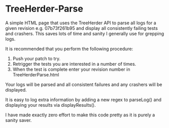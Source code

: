 TreeHerder-Parse
================

A simple HTML page that uses the TreeHerder API to parse all logs for a given revision e.g. 07b73f261b95 and display all consistently failing tests and crashers. This saves lots of time and sanity I generally use for grepping logs.

It is recommended that you perform the following procedure:

1. Push your patch to try.
2. Retrigger the tests you are interested in a number of times.
3. When the test is complete enter your revision number in TreeHerderParse.html

Your logs will be parsed and all consistent failures and any crashers will be displayed.

It is easy to log extra information by adding a new regex to parseLog() and displaying your results via displayResults().

I have made exactly zero effort to make this code pretty as it is purely a sanity saver.
